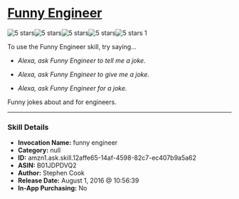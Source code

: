 # [Funny Engineer](http://alexa.amazon.com/#skills/amzn1.ask.skill.12affe65-14af-4598-82c7-ec407b9a5a62)
![5 stars](../../images/ic_star_black_18dp_1x.png)![5 stars](../../images/ic_star_black_18dp_1x.png)![5 stars](../../images/ic_star_black_18dp_1x.png)![5 stars](../../images/ic_star_black_18dp_1x.png)![5 stars](../../images/ic_star_black_18dp_1x.png) 1

To use the Funny Engineer skill, try saying...

* *Alexa, ask Funny Engineer to tell me a joke.*

* *Alexa, ask Funny Engineer to give me a joke.*

* *Alexa, ask Funny Engineer for a joke.*

Funny jokes about and for engineers.

***

### Skill Details

* **Invocation Name:** funny engineer
* **Category:** null
* **ID:** amzn1.ask.skill.12affe65-14af-4598-82c7-ec407b9a5a62
* **ASIN:** B01JDPDVQ2
* **Author:** Stephen Cook
* **Release Date:** August 1, 2016 @ 10:56:39
* **In-App Purchasing:** No
